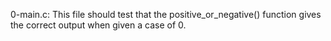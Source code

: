 0-main.c: This file should test that the positive_or_negative() function gives the correct output when given a case of 0.
